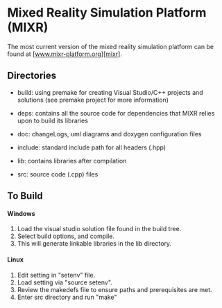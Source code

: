 
Mixed Reality Simulation Platform (MIXR)
========================================

The most current version of the mixed reality simulation platform can be found at [www.mixr-platform.org][mixr].

Directories
-----------

* build: using premake for creating Visual Studio/C++ projects and solutions (see premake project for more information)

* deps: contains all the source code for dependencies that MIXR relies upon to build its libraries

* doc: changeLogs, uml diagrams and doxygen configuration files

* include: standard include path for all headers (.hpp)

* lib: contains libraries after compilation

* src: source code (.cpp) files

To Build
---------

#### Windows
1. Load the visual studio solution file found in the build tree.
2. Select build options, and compile.
3. This will generate linkable libraries in the lib directory.

#### Linux
1. Edit setting in "setenv" file.
2. Load setting via "source setenv".
3. Review the makedefs file to ensure paths and prerequisites are met.
4. Enter src directory and run "make"

[mixr]: http://www.mixr-platform.org

